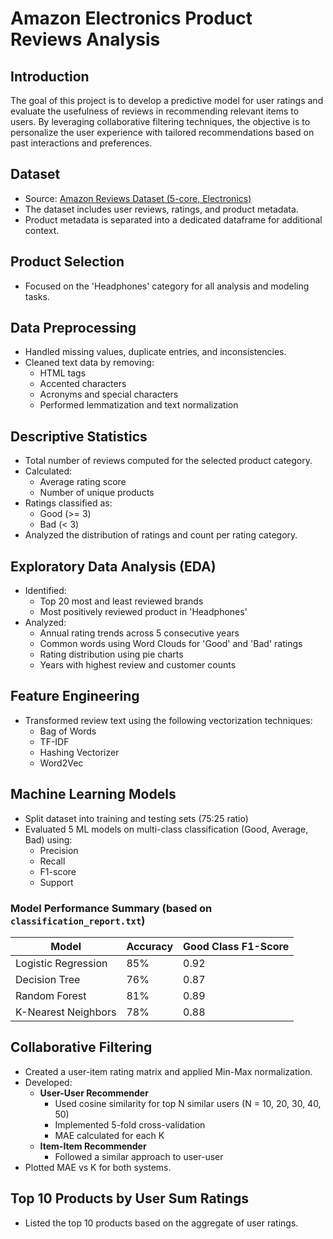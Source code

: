 # Amazon Electronics Product Reviews Analysis

## Introduction
The goal of this project is to develop a predictive model for user ratings and evaluate the usefulness of reviews in recommending relevant items to users. By leveraging collaborative filtering techniques, the objective is to personalize the user experience with tailored recommendations based on past interactions and preferences.

## Dataset
- Source: [Amazon Reviews Dataset (5-core, Electronics)](https://nijianmo.github.io/amazon/index.html)
- The dataset includes user reviews, ratings, and product metadata.
- Product metadata is separated into a dedicated dataframe for additional context.

## Product Selection
- Focused on the 'Headphones' category for all analysis and modeling tasks.

## Data Preprocessing
- Handled missing values, duplicate entries, and inconsistencies.
- Cleaned text data by removing:
  - HTML tags
  - Accented characters
  - Acronyms and special characters
  - Performed lemmatization and text normalization

## Descriptive Statistics
- Total number of reviews computed for the selected product category.
- Calculated:
  - Average rating score
  - Number of unique products
- Ratings classified as:
  - Good (>= 3)
  - Bad (< 3)
- Analyzed the distribution of ratings and count per rating category.

## Exploratory Data Analysis (EDA)
- Identified:
  - Top 20 most and least reviewed brands
  - Most positively reviewed product in 'Headphones'
- Analyzed:
  - Annual rating trends across 5 consecutive years
  - Common words using Word Clouds for 'Good' and 'Bad' ratings
  - Rating distribution using pie charts
  - Years with highest review and customer counts

## Feature Engineering
- Transformed review text using the following vectorization techniques:
  - Bag of Words
  - TF-IDF
  - Hashing Vectorizer
  - Word2Vec

## Machine Learning Models
- Split dataset into training and testing sets (75:25 ratio)
- Evaluated 5 ML models on multi-class classification (Good, Average, Bad) using:
  - Precision
  - Recall
  - F1-score
  - Support

### Model Performance Summary (based on `classification_report.txt`)

| Model                 | Accuracy | Good Class F1-Score |
|----------------------|----------|---------------------|
| Logistic Regression  | 85%      | 0.92                |
| Decision Tree        | 76%      | 0.87                |
| Random Forest        | 81%      | 0.89                |
| K-Nearest Neighbors  | 78%      | 0.88                |


## Collaborative Filtering
- Created a user-item rating matrix and applied Min-Max normalization.
- Developed:
  - **User-User Recommender**
    - Used cosine similarity for top N similar users (N = 10, 20, 30, 40, 50)
    - Implemented 5-fold cross-validation
    - MAE calculated for each K
  - **Item-Item Recommender**
    - Followed a similar approach to user-user
- Plotted MAE vs K for both systems.

## Top 10 Products by User Sum Ratings
- Listed the top 10 products based on the aggregate of user ratings.